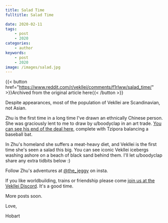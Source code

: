 ```yaml
---
title: Salad Time
fulltitle: Salad Time

date: 2020-02-11
tags:
    - post
    - 2020
categories:
    - author
keywords:
    - post
    - 2020
image: /images/salad.jpg
---
```

{{< button href="https://www.reddit.com/r/vekllei/comments/f1rlww/salad_time/" >}}Archived from the original article here{{< /button >}}

Despite appearances, most of the population of Vekllei are Scandinavian, not Asian.

Zhu is the first time in a long time I've drawn an ethnically Chinese person. She was graciously lent to me to draw by u/boodyclap in an art trade. [You can see his end of the deal here](https://imgur.com/a/pm6cuMH), complete with Tzipora balancing a baseball bat.

In Zhu's homeland she suffers a meat-heavy diet, and Vekllei is the first time she's seen a salad this big. You can see iconic Vekllei icebergs washing ashore on a beach of black sand behind them. I'll let u/boodyclap share any extra tidbits below :)

Follow Zhu's adventures at [@the\_jeggy](https://www.instagram.com/the_jeggy/) on insta.

If you like worldbuilding, trains or friendship please come [join us at the Vekllei Discord](https://discord.gg/dCE6vSU). It's a good time.

More posts soon.

Love,

Hobart

